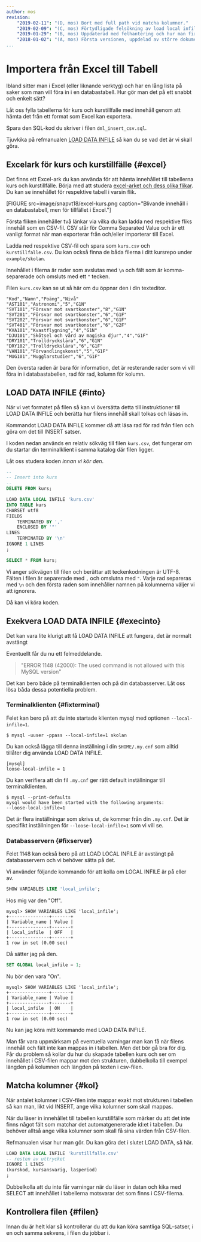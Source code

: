 ```yaml
---
author: mos
revision:
    "2019-02-11": "(D, mos) Bort med full path vid matcha kolumner."
    "2019-02-09": "(C, mos) Förtydligade felsökning av load local infile."
    "2019-01-29": "(B, mos) Uppdaterad med felhantering och hur man fixar det."
    "2018-01-02": "(A, mos) Första versionen, uppdelad av större dokument."
...
```

Importera från Excel till Tabell
==================================

Ibland sitter man i Excel (eller liknande verktyg) och har en lång lista på saker som man vill föra in i en databastabell. Hur gör man det på ett snabbt och enkelt sätt?

Låt oss fylla tabellerna för kurs och kurstillfalle med innehåll genom att hämta det från ett format som Excel kan exportera.

Spara den SQL-kod du skriver i filen `dml_insert_csv.sql`.

Tjuvkika på refmanualen [LOAD DATA INFILE](https://dev.mysql.com/doc/refman/8.0/en/load-data.html) så kan du se vad det är vi skall göra.



Excelark för kurs och kurstillfälle {#excel}
----------------------------------

Det finns ett Excel-ark du kan använda för att hämta innehållet till tabellerna kurs och kurstillfälle. Börja med att studera [excel-arket och dess olika flikar](https://goo.gl/x7w9tA). Du kan se innehållet för respektive tabell i varsin flik.

[FIGURE src=image/snapvt18/excel-kurs.png caption="Blivande innehåll i en databastabell, men för tillfället i Excel."]

Första fliken innehåller två länkar via vilka du kan ladda ned respektive fliks innehåll som en CSV-fil. CSV står för Comma Separated Value och är ett vanligt format när man exporterar från  och/eller importerar till Excel.

Ladda ned respektive CSV-fil och spara som `kurs.csv` och `kurstillfalle.csv`. Du kan också finna de båda filerna i ditt kursrepo under `example/skolan`.

Innehållet i filerna är rader som avslutas med `\n` och fält som är komma-separerade och omsluts med ett `"` tecken.

Filen `kurs.csv` kan se ut så här om du öppnar den i din texteditor.

```text
"Kod","Namn","Poäng","Nivå"
"AST101","Astronomi","5","G1N"
"SVT101","Försvar mot svartkonster","8","G1N"
"SVT201","Försvar mot svartkonster","6","G1F"
"SVT202","Försvar mot svartkonster","6","G1F"
"SVT401","Försvar mot svartkonster","6","G2F"
"KVA101","Kvastflygning","4","G1N"
"DJU101","Skötsel och vård av magiska djur","4","G1F"
"DRY101","Trolldryckslära","6","G1N"
"DRY102","Trolldryckslära","6","G1F"
"VAN101","Förvandlingskonst","5","G1F"
"MUG101","Mugglarstudier","6","G1F"
```

Den översta raden är bara för information, det är resterande rader som vi vill föra in i databastabellen, rad för rad, kolumn för kolumn.



LOAD DATA INFILE {#into}
----------------------------------

När vi vet formatet på filen så kan vi översätta detta till instruktioner till LOAD DATA INFILE och berätta hur filens innehåll skall tolkas och läsas in.

Kommandot LOAD DATA INFILE kommer då att läsa rad för rad från filen och göra om det till INSERT satser.

I koden nedan används en relativ sökväg till filen `kurs.csv`, det fungerar om du startar din terminalklient i samma katalog där filen ligger.

Låt oss studera koden _innan vi kör den_.

```sql
--
-- Insert into kurs 
--
DELETE FROM kurs;

LOAD DATA LOCAL INFILE 'kurs.csv'
INTO TABLE kurs
CHARSET utf8
FIELDS
	TERMINATED BY ','
    ENCLOSED BY '"'
LINES
	TERMINATED BY '\n'
IGNORE 1 LINES
;

SELECT * FROM kurs;
```

Vi anger sökvägen till filen och berättar att teckenkodningen är UTF-8. Fälten i filen är separerade med `,` och omslutna med `"`. Varje rad separeras med `\n` och den första raden som innehåller namnen på kolumnerna väljer vi att ignorera.

Då kan vi köra koden.



Exekvera LOAD DATA INFILE {#execinto}
----------------------------------

Det kan vara lite klurigt att få LOAD DATA INFILE att fungera, det är normalt avstängt 

Eventuellt får du nu ett felmeddelande.

> "ERROR 1148 (42000): The used command is not allowed with this MySQL version"

Det kan bero både på terminalklienten och på din databasserver. Låt oss lösa båda dessa potentiella problem.



### Terminalklienten {#fixterminal}

Felet kan bero på att du inte startade klienten mysql med optionen `--local-infile=1`.

```text
$ mysql -uuser -ppass --local-infile=1 skolan 
```

Du kan också lägga till denna inställning i din `$HOME/.my.cnf` som alltid tillåter dig använda LOAD DATA INFILE.

```text
[mysql]
loose-local-infile = 1
```

Du kan verifiera att din fil `.my.cnf` ger rätt default inställningar till terminalklienten.

```text
$ mysql --print-defaults
mysql would have been started with the following arguments:
--loose-local-infile=1
```

Det är flera inställningar som skrivs ut, de kommer från din `.my.cnf`. Det är specifikt inställningen för `--loose-local-infile=1` som vi vill se.



### Databasservern {#fixserver}

Felet 1148 kan också bero på att LOAD LOCAL INFILE är avstängt på databasservern och vi behöver sätta på det.

Vi använder följande kommando för att kolla om LOCAL INFILE är på eller av.

```sql
SHOW VARIABLES LIKE 'local_infile';
```

Hos mig var den "Off".

```text
mysql> SHOW VARIABLES LIKE 'local_infile';
+---------------+-------+
| Variable_name | Value |
+---------------+-------+
| local_infile  | OFF   |
+---------------+-------+
1 row in set (0.00 sec)
```

Då sätter jag på den.

```sql
SET GLOBAL local_infile = 1;
```

Nu bör den vara "On".

```text
mysql> SHOW VARIABLES LIKE 'local_infile';
+---------------+-------+
| Variable_name | Value |
+---------------+-------+
| local_infile  | ON    |
+---------------+-------+
1 row in set (0.00 sec)
```

Nu kan jag köra mitt kommando med LOAD DATA INFILE.

Man får vara uppmärksam på eventuella varningar man kan få när filens innehåll och fält inte kan mappas in i tabellen. Men det bör gå bra för dig. Får du problem så kollar du hur du skapade tabellen kurs och ser om innehållet i CSV-filen mappar mot den strukturen, dubbelkolla till exempel längden på kolumnen och längden på texten i csv-filen.



Matcha kolumner {#kol}
----------------------------------

När antalet kolumner i CSV-filen inte mappar exakt mot strukturen i tabellen så kan man, likt vid INSERT, ange vilka kolumner som skall mappas.

När du läser in innehållet till tabellen kurstillfälle som märker du att det inte finns något fält som matchar det automatgenererade id:et i tabellen. Du behöver alltså ange vilka kolumner som skall få sina värden från CSV-filen.

Refmanualen visar hur man gör. Du kan göra det i slutet LOAD DATA, så här.

```sql
LOAD DATA LOCAL INFILE 'kurstillfalle.csv'
-- resten av uttrycket
IGNORE 1 LINES
(kurskod, kursansvarig, lasperiod)
;
```

Dubbelkolla att du inte får varningar när du läser in datan och kika med SELECT att innehållet i tabellerna motsvarar det som finns i CSV-filerna.



Kontrollera filen {#filen}
----------------------------------

Innan du är helt klar så kontrollerar du att du kan köra samtliga SQL-satser, i en och samma sekvens, i filen du jobbar i.
